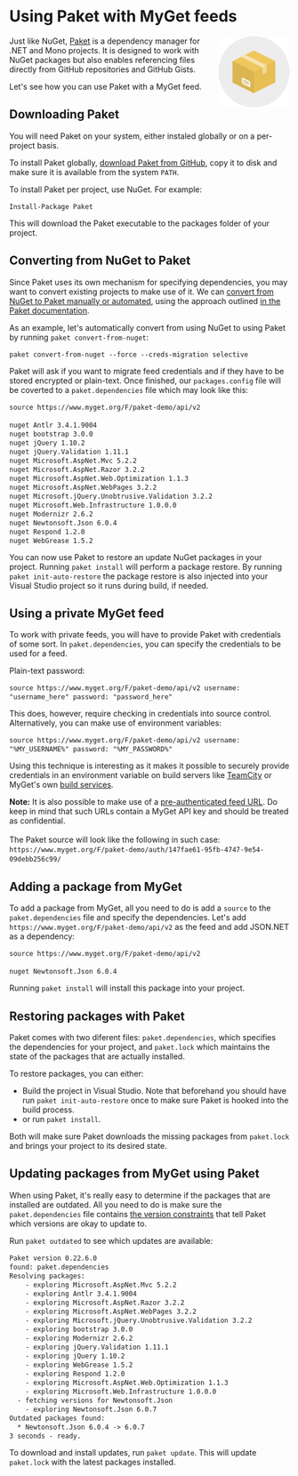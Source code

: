 # Using Paket with MyGet feeds

<img src="Images/paket.png" align="right"/> Just like NuGet, [Paket](http://fsprojects.github.io/Paket/) is a dependency manager for .NET and Mono projects. It is designed to work with NuGet packages but also enables referencing files directly from GitHub repositories and GitHub Gists.

Let's see how you can use Paket with a MyGet feed.

## Downloading Paket

You will need Paket on your system, either instaled globally or on a per-project basis.

To install Paket globally, [download Paket from GitHub](https://github.com/fsprojects/Paket/releases/latest), copy it to disk and make sure it is available from the system `PATH`.

To install Paket per project, use NuGet. For example:

	Install-Package Paket

This will download the Paket executable to the packages folder of your project.

## Converting from NuGet to Paket

Since Paket uses its own mechanism for specifying dependencies, you may want to convert existing projects to make use of it. We can [convert from NuGet to Paket manually or automated](http://fsprojects.github.io/Paket/paket-convert-from-nuget.html), using the approach outlined [in the Paket documentation](http://fsprojects.github.io/Paket/paket-convert-from-nuget.html).

As an example, let's automatically convert from using NuGet to using Paket by running `paket convert-from-nuget`:

	paket convert-from-nuget --force --creds-migration selective

Paket will ask if you want to migrate feed credentials and if they have to be stored encrypted or plain-text. Once finished, our `packages.config` file will be coverted to a `paket.dependencies` file which may look like this:

	source https://www.myget.org/F/paket-demo/api/v2
	
	nuget Antlr 3.4.1.9004
	nuget bootstrap 3.0.0
	nuget jQuery 1.10.2
	nuget jQuery.Validation 1.11.1
	nuget Microsoft.AspNet.Mvc 5.2.2
	nuget Microsoft.AspNet.Razor 3.2.2
	nuget Microsoft.AspNet.Web.Optimization 1.1.3
	nuget Microsoft.AspNet.WebPages 3.2.2
	nuget Microsoft.jQuery.Unobtrusive.Validation 3.2.2
	nuget Microsoft.Web.Infrastructure 1.0.0.0
	nuget Modernizr 2.6.2
	nuget Newtonsoft.Json 6.0.4
	nuget Respond 1.2.0
	nuget WebGrease 1.5.2

You can now use Paket to restore an update NuGet packages in your project. Running `paket install` will perform a package restore. By running `paket init-auto-restore` the package restore is also injected into your Visual Studio project so it runs during build, if needed.

## Using a private MyGet feed

To work with private feeds, you will have to provide Paket with credentials of some sort. In `paket.dependencies`, you can specify the credentials to be used for a feed.

Plain-text password:

	source https://www.myget.org/F/paket-demo/api/v2 username: "username_here" password: "password_here"

This does, however, require checking in credentials into source control. Alternatively, you can make use of environment variables:

	source https://www.myget.org/F/paket-demo/api/v2 username: "%MY_USERNAME%" password: "%MY_PASSWORD%"

Using this technique is interesting as it makes it possible to securely provide credentials in an environment variable on build servers like [TeamCity](http://www.jetbrains.com) or MyGet's own [build services](/docs/reference/build-services#User-defined_environment_variables).

<p class="alert alert-info">
    <strong>Note:</strong> It is also possible to make use of a <a href="/docs/reference/feed-endpoints#Private_feed_endpoints_and_authentication">pre-authenticated feed URL</a>. Do keep in mind that such URLs contain a MyGet API key and should be treated as confidential.<br/><br/>
	The Paket source will look like the following in such case: <code>https://www.myget.org/F/paket-demo/auth/147fae61-95fb-4747-9e54-09debb256c99/</code>
</P>

## Adding a package from MyGet

To add a package from MyGet, all you need to do is add a `source` to the `paket.dependencies` file and specify the dependencies. Let's add `https://www.myget.org/F/paket-demo/api/v2` as the feed and add JSON.NET as a dependency:

	source https://www.myget.org/F/paket-demo/api/v2
	
	nuget Newtonsoft.Json 6.0.4

Running `paket install` will install this package into your project.

## Restoring packages with Paket

Paket comes with two diferent files: `paket.dependencies`, which specifies the dependencies for your project, and `paket.lock` which maintains the state of the packages that are actually installed.

To restore packages, you can either:

* Build the project in Visual Studio. Note that beforehand you should have run `paket init-auto-restore` once to make sure Paket is hooked into the build process.
* or run `paket install`.

Both will make sure Paket downloads the missing packages from `paket.lock` and brings your project to its desired state.

## Updating packages from MyGet using Paket

When using Paket, it's really easy to determine if the packages that are installed are outdated. All you need to do is make sure the `paket.dependencies` file contains [the version constraints](https://fsprojects.github.io/Paket/nuget-dependencies.html) that tell Paket which versions are okay to update to.

Run `paket outdated` to see which updates are available:

	Paket version 0.22.6.0
	found: paket.dependencies
	Resolving packages:
	    - exploring Microsoft.AspNet.Mvc 5.2.2
	    - exploring Antlr 3.4.1.9004
	    - exploring Microsoft.AspNet.Razor 3.2.2
	    - exploring Microsoft.AspNet.WebPages 3.2.2
	    - exploring Microsoft.jQuery.Unobtrusive.Validation 3.2.2
	    - exploring bootstrap 3.0.0
	    - exploring Modernizr 2.6.2
	    - exploring jQuery.Validation 1.11.1
	    - exploring jQuery 1.10.2
	    - exploring WebGrease 1.5.2
	    - exploring Respond 1.2.0
	    - exploring Microsoft.AspNet.Web.Optimization 1.1.3
	    - exploring Microsoft.Web.Infrastructure 1.0.0.0
	  - fetching versions for Newtonsoft.Json
	    - exploring Newtonsoft.Json 6.0.7
	Outdated packages found:
	  * Newtonsoft.Json 6.0.4 -> 6.0.7
	3 seconds - ready.

To download and install updates, run `paket update`. This will update `paket.lock` with the latest packages installed.
